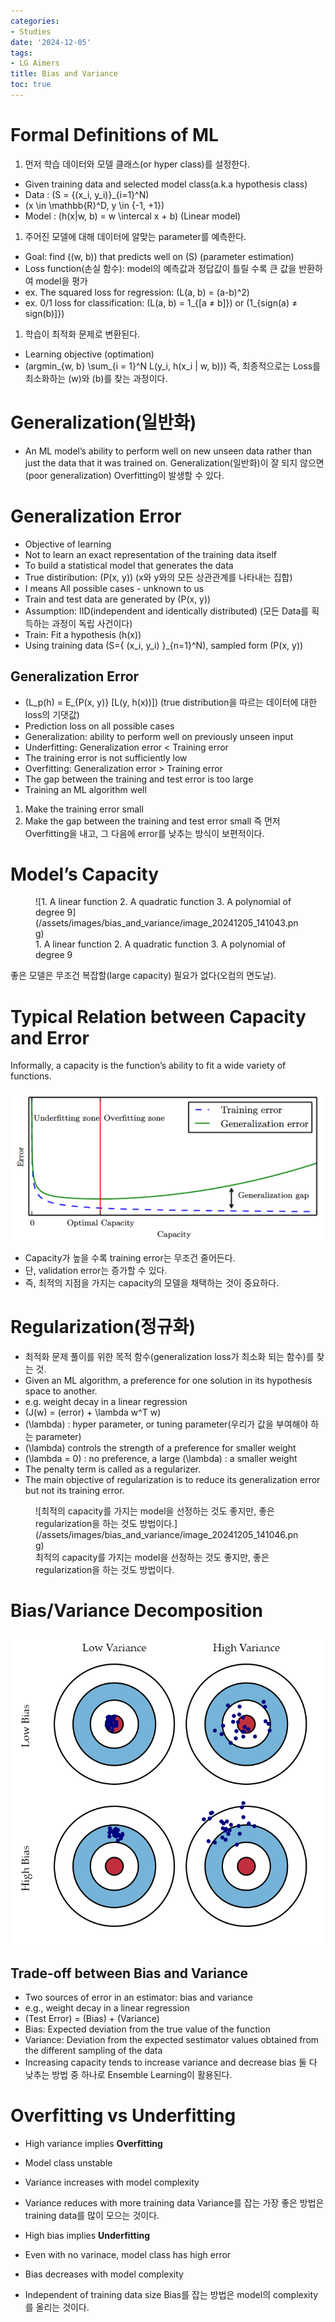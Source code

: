 ```yaml
---
categories:
- Studies
date: '2024-12-05'
tags:
- LG Aimers
title: Bias and Variance
toc: true
---
```


# Formal Definitions of ML

1. 먼저 학습 데이터와 모델 클래스(or hyper class)를 설정한다.
- Given training data and selected model class(a.k.a hypothesis class)
- Data : \(S = \{(x_i, y_i)\}_{i=1}^N\)
- \(x \in \mathbb{R}^D, y \in \{-1, +1\}\)
- Model : \(h(x|w, b) = w \intercal x + b\) (Linear model)
1. 주어진 모델에 대해 데이터에 알맞는 parameter를 예측한다.
- Goal: find \((w, b)\) that predicts well on \(S\) (parameter estimation)
- Loss function(손실 함수): model의 예측값과 정답값이 틀릴 수록 큰 값을 반환하여 model을 평가
- ex. The squared loss for regression: \(L(a, b) = (a-b)^2\)
- ex. 0/1 loss for classification: \(L(a, b) = 1_{[a ≠ b]}\) or \(1_{sign(a) ≠ sign(b)]}\)
1. 학습이 최적화 문제로 변환된다.
- Learning objective (optimation)
- \(argmin_{w, b} \sum_{i = 1}^N L(y_i, h(x_i | w, b))\)
즉, 최종적으로는 Loss를 최소화하는 \(w\)와 \(b\)를 찾는 과정이다.


# Generalization(일반화)

- An ML model’s ability to perform well on new unseen data rather than just the data that it was trained on.
Generalization(일반화)이 잘 되지 않으면(poor generalization) Overfitting이 발생할 수 있다.


# Generalization Error

- Objective of learning
- Not to learn an exact representation of the training data itself
- To build a statistical model that generates the data
- True distiribution: \(P(x, y)\) (x와 y와의 모든 상관관계를 나타내는 집합)
- I means All possible cases - unknown to us
- Train and test data are generated by \(P(x, y)\)
- Assumption: IID(independent and identically distributed) (모든 Data를 획득하는 과정이 독립 사건이다)
- Train: Fit a hypothesis \(h(x)\)
- Using training data \(S=\{ (x_i, y_i) \}_{n=1}^N\), sampled form \(P(x, y)\)
## Generalization Error

- \(L_p(h) = E_{P(x, y)} [L(y, h(x))]\) (true distribution을 따르는 데이터에 대한 loss의 기댓값)
- Prediction loss on all possible cases
- Generalization: ability to perform well on previously unseen input
- Underfitting: Generalization error < Training error
- The training error is not sufficiently low
- Overfitting: Generalization error > Training error
- The gap between the training and test error is too large
- Training an ML algorithm well
1. Make the training error small
1. Make the gap between the training and test error small
즉 먼저 Overfitting을 내고, 그 다음에 error를 낮추는 방식이 보편적이다.


# Model’s Capacity

<figure>
  ![1. A linear function
2. A quadratic function
3. A polynomial of degree 9](/assets/images/bias_and_variance/image_20241205_141043.png)
  <figcaption>1. A linear function
2. A quadratic function
3. A polynomial of degree 9</figcaption>
</figure>

좋은 모델은 무조건 복잡할(large capacity) 필요가 없다(오컴의 면도날).


# Typical Relation between Capacity and Error

Informally, a capacity is the function’s ability to fit a wide variety of functions.

![](/assets/images/bias_and_variance/image_20241205_141045.png)

- Capacity가 높을 수록 training error는 무조건 줄어든다.
- 단, validation error는 증가할 수 있다.
- 즉, 최적의 지점을 가지는 capacity의 모델을 채택하는 것이 중요하다.

# Regularization(정규화)

- 최적화 문제 풀이를 위한 목적 함수(generalization loss가 최소화 되는 함수)를 찾는 것.
- Given an ML algorithm, a preference for one solution in its hypothesis space to another.
- e.g. weight decay in a linear regression
- \(J(w) = (error) + \lambda w^T w\)
- \(\lambda\) : hyper parameter, or tuning parameter(우리가 값을 부여해야 하는 parameter)
- \(\lambda\) controls the strength of a preference for smaller weight
- \(\lambda = 0\) : no preference, a large \(\lambda\) : a smaller weight
- The penalty term is called as a regularizer.
- The main objective of regularization is to reduce its generalization error but not its training error.
<figure>
  ![최적의 capacity를 가지는 model을 선정하는 것도 좋지만, 좋은 regularization을 하는 것도 방법이다.](/assets/images/bias_and_variance/image_20241205_141046.png)
  <figcaption>최적의 capacity를 가지는 model을 선정하는 것도 좋지만, 좋은 regularization을 하는 것도 방법이다.</figcaption>
</figure>


# Bias/Variance Decomposition

![](/assets/images/bias_and_variance/image_20241205_141047.png)

## Trade-off between Bias and Variance

- Two sources of error in an estimator: bias and variance
- e.g., weight decay in a linear regression
- (Test Error) = (Bias) + (Variance)
- Bias: Expected deviation from the true value of the function
- Variance: Deviation from the expected sestimator values obtained from the different sampling of the data
- Increasing capacity tends to increase variance and decrease bias
둘 다 낮추는 방법 중 하나로 Ensemble Learning이 활용된다.


# Overfitting vs Underfitting

- High variance implies **Overfitting**
- Model class unstable
- Variance increases with model complexity
- Variance reduces with more training data
Variance를 잡는 가장 좋은 방법은 training data를 많이 모으는 것이다.


- High bias implies **Underfitting**
- Even with no varinace, model class has high error
- Bias decreases with model complexity
- Independent of training data size
Bias를 잡는 방법은 model의 complexity를 올리는 것이다.


